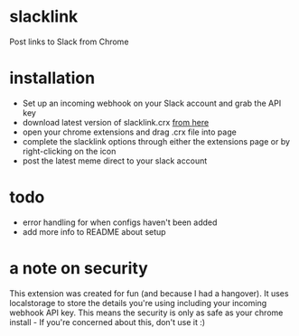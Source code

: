 slacklink
=========

Post links to Slack from Chrome

installation
=========

* Set up an incoming webhook on your Slack account and grab the API key
* download latest version of slacklink.crx [from here](https://github.com/robjmills/slacklink/raw/master/dist/crx/slacklink.crx)
* open your chrome extensions and drag .crx file into page
* complete the slacklink options through either the extensions page or by right-clicking on the icon
* post the latest meme direct to your slack account

todo
========
* error handling for when configs haven't been added
* add more info to README about setup

a note on security
========

This extension was created for fun (and because I had a hangover). It uses localstorage to store the details you're using including your incoming webhook API key. This means the security is only as safe as your chrome install - If you're concerned about this, don't use it :)